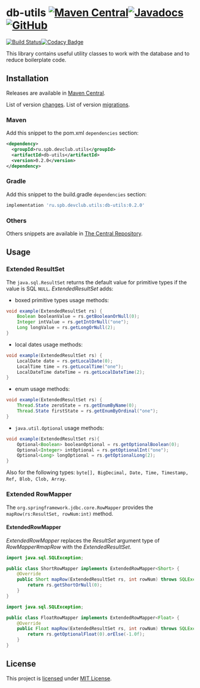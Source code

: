 # db-utils [![Maven Central](https://img.shields.io/maven-central/v/ru.spb.devclub.utils/db-utils)](https://search.maven.org/artifact/ru.spb.devclub.utils/db-utils/0.2.0/jar)[![Javadocs](https://www.javadoc.io/badge/ru.spb.devclub.utils/db-utils.svg)](https://www.javadoc.io/doc/ru.spb.devclub.utils/db-utils/0.2.0)[![GitHub](https://img.shields.io/github/license/devclubspb/db-utils?style=flat&&color=informational)](LICENSE)

[![Build Status](https://travis-ci.com/devclubspb/db-utils.svg?branch=master)](https://travis-ci.com/devclubspb/db-utils)[![Codacy Badge](https://api.codacy.com/project/badge/Grade/cf3eeffef5864b09aa9f29ca7c4cd8b9)](https://www.codacy.com/manual/alexengrig/db-utils?utm_source=github.com&amp;utm_medium=referral&amp;utm_content=devclubspb/db-utils&amp;utm_campaign=Badge_Grade)

This library contains useful utility classes to work with the database and to reduce boilerplate code.

## Installation

Releases are available in [Maven Central](https://repo1.maven.org/maven2/ru/spb/devclub/utils/db-utils/).

List of version [changes](CHANGES.md). 
List of version [migrations](MIGRATION.md).

### Maven

Add this snippet to the pom.xml `dependencies` section:

```xml
<dependency>
  <groupId>ru.spb.devclub.utils</groupId>
  <artifactId>db-utils</artifactId>
  <version>0.2.0</version>
</dependency>
```

### Gradle

Add this snippet to the build.gradle `dependencies` section:

```groovy
implementation 'ru.spb.devclub.utils:db-utils:0.2.0'
```

### Others

Others snippets are available in [The Central Repository](https://search.maven.org/artifact/ru.spb.devclub.utils/db-utils/0.2.0/jar).

## Usage

### Extended ResultSet

The `java.sql.ResultSet` returns the default value for primitive types if the value is SQL `NULL`.
_ExtendedResultSet_ adds:

- boxed primitive types usage methods:

```java
void example(ExtendedResultSet rs) {
    Boolean booleanValue = rs.getBooleanOrNull(0);
    Integer intValue = rs.getIntOrNull("one");
    Long longValue = rs.getLongOrNull(2);
}
```

- local dates usage methods:

```java
void example(ExtendedResultSet rs) {
    LocalDate date = rs.getLocalDate(0);
    LocalTime time = rs.getLocalTime("one");
    LocalDateTime dateTime = rs.getLocalDateTime(2);
}
```

- enum usage methods:

```java
void example(ExtendedResultSet rs) {
    Thread.State zeroState = rs.getEnumByName(0);
    Thread.State firstState = rs.getEnumByOrdinal("one");
}
```

- `java.util.Optional` usage methods:

```java
void example(ExtendedResultSet rs){
    Optional<Boolean> booleanOptional = rs.getOptionalBoolean(0);
    Optional<Integer> intOptional = rs.getOptionalInt("one");
    Optional<Long> longOptional = rs.getOptionalLong(2);
}
```

Also for the following types: `byte[], BigDecimal, Date, Time, Timestamp, Ref, Blob, Clob, Array`.

### Extended RowMapper

The `org.springframework.jdbc.core.RowMapper` provides the `mapRow(rs:ResultSet, rowNum:int)` method.

#### ExtendedRowMapper

_ExtendedRowMapper_ replaces the _ResultSet_ argument type of _RowMapper#mapRow_ with the _ExtendedResultSet_.

```java
import java.sql.SQLException;

public class ShortRowMapper implements ExtendedRowMapper<Short> {
    @Override
    public Short mapRow(ExtendedResultSet rs, int rowNum) throws SQLException {
        return rs.getShortOrNull(0);
    }
}
```
```java
import java.sql.SQLException;

public class FloatRowMapper implements ExtendedRowMapper<Float> {
    @Override
    public Float mapRow(ExtendedResultSet rs, int rowNum) throws SQLException {
        return rs.getOptionalFloat(0).orElse(-1.0f);
    }
}
```

## License

This project is [licensed](LICENSE) under [MIT License](https://opensource.org/licenses/MIT).
